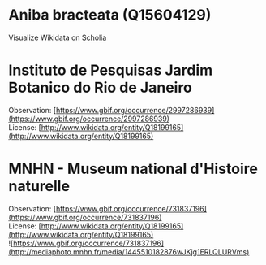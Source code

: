 
Aniba bracteata (Q15604129)
===========================
  
Visualize Wikidata on [Scholia](https://scholia.toolforge.org/taxon/Q15604129)
# Instituto de Pesquisas Jardim Botanico do Rio de Janeiro
  
Observation: [https://www.gbif.org/occurrence/2997286939](https://www.gbif.org/occurrence/2997286939)  
License: [http://www.wikidata.org/entity/Q18199165](http://www.wikidata.org/entity/Q18199165)
# MNHN - Museum national d'Histoire naturelle
  
Observation: [https://www.gbif.org/occurrence/731837196](https://www.gbif.org/occurrence/731837196)  
License: [http://www.wikidata.org/entity/Q18199165](http://www.wikidata.org/entity/Q18199165)  
![https://www.gbif.org/occurrence/731837196](http://mediaphoto.mnhn.fr/media/1445510182876wJKjg1ERLQLURVms)
